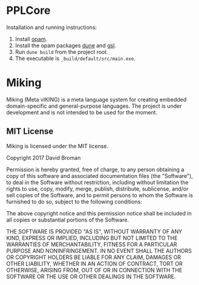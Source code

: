 # PPLCore

Installation and running instructions:
1. Install [opam](https://opam.ocaml.org/).
2. Install the opam packages [dune](https://opam.ocaml.org/packages/dune/) and [gsl](https://opam.ocaml.org/packages/gsl/).
3. Run `dune build` from the project root.
4. The executable is `_build/default/src/main.exe`.

# Miking

Miking (Meta vIKING) is a meta language system for creating embedded
domain-specific and general-purpose languages. The project is under
development and is not intended to be used for the moment.

## MIT License
Miking is licensed under the MIT license.

Copyright 2017 David Broman

Permission is hereby granted, free of charge, to any person obtaining a copy of this software and associated documentation files (the "Software"), to deal in the Software without restriction, including without limitation the rights to use, copy, modify, merge, publish, distribute, sublicense, and/or sell copies of the Software, and to permit persons to whom the Software is furnished to do so, subject to the following conditions:

The above copyright notice and this permission notice shall be included in all copies or substantial portions of the Software.

THE SOFTWARE IS PROVIDED "AS IS", WITHOUT WARRANTY OF ANY KIND, EXPRESS OR IMPLIED, INCLUDING BUT NOT LIMITED TO THE WARRANTIES OF MERCHANTABILITY, FITNESS FOR A PARTICULAR PURPOSE AND NONINFRINGEMENT. IN NO EVENT SHALL THE AUTHORS OR COPYRIGHT HOLDERS BE LIABLE FOR ANY CLAIM, DAMAGES OR OTHER LIABILITY, WHETHER IN AN ACTION OF CONTRACT, TORT OR OTHERWISE, ARISING FROM, OUT OF OR IN CONNECTION WITH THE SOFTWARE OR THE USE OR OTHER DEALINGS IN THE SOFTWARE.

